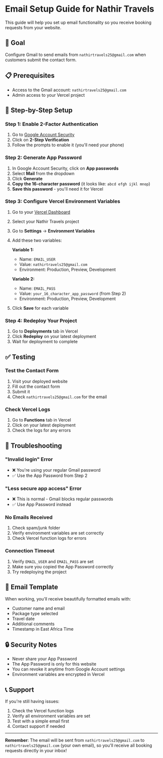 # Email Setup Guide for Nathir Travels

This guide will help you set up email functionality so you receive booking requests from your website.

## 🎯 Goal
Configure Gmail to send emails from `nathirtravels25@gmail.com` when customers submit the contact form.

## 📋 Prerequisites
- Access to the Gmail account: `nathirtravels25@gmail.com`
- Admin access to your Vercel project

## 🔧 Step-by-Step Setup

### Step 1: Enable 2-Factor Authentication

1. Go to [Google Account Security](https://myaccount.google.com/security)
2. Click on **2-Step Verification**
3. Follow the prompts to enable it (you'll need your phone)

### Step 2: Generate App Password

1. In Google Account Security, click on **App passwords**
2. Select **Mail** from the dropdown
3. Click **Generate**
4. **Copy the 16-character password** (it looks like: `abcd efgh ijkl mnop`)
5. **Save this password** - you'll need it for Vercel

### Step 3: Configure Vercel Environment Variables

1. Go to your [Vercel Dashboard](https://vercel.com/dashboard)
2. Select your Nathir Travels project
3. Go to **Settings** → **Environment Variables**
4. Add these two variables:

   **Variable 1:**
   - Name: `EMAIL_USER`
   - Value: `nathirtravels25@gmail.com`
   - Environment: Production, Preview, Development

   **Variable 2:**
   - Name: `EMAIL_PASS`
   - Value: `your_16_character_app_password` (from Step 2)
   - Environment: Production, Preview, Development

5. Click **Save** for each variable

### Step 4: Redeploy Your Project

1. Go to **Deployments** tab in Vercel
2. Click **Redeploy** on your latest deployment
3. Wait for deployment to complete

## ✅ Testing

### Test the Contact Form
1. Visit your deployed website
2. Fill out the contact form
3. Submit it
4. Check `nathirtravels25@gmail.com` for the email

### Check Vercel Logs
1. Go to **Functions** tab in Vercel
2. Click on your latest deployment
3. Check the logs for any errors

## 🚨 Troubleshooting

### "Invalid login" Error
- ❌ You're using your regular Gmail password
- ✅ Use the App Password from Step 2

### "Less secure app access" Error
- ❌ This is normal - Gmail blocks regular passwords
- ✅ Use App Password instead

### No Emails Received
1. Check spam/junk folder
2. Verify environment variables are set correctly
3. Check Vercel function logs for errors

### Connection Timeout
1. Verify `EMAIL_USER` and `EMAIL_PASS` are set
2. Make sure you copied the App Password correctly
3. Try redeploying the project

## 📧 Email Template

When working, you'll receive beautifully formatted emails with:
- Customer name and email
- Package type selected
- Travel date
- Additional comments
- Timestamp in East Africa Time

## 🔒 Security Notes

- Never share your App Password
- The App Password is only for this website
- You can revoke it anytime from Google Account settings
- Environment variables are encrypted in Vercel

## 📞 Support

If you're still having issues:
1. Check the Vercel function logs
2. Verify all environment variables are set
3. Test with a simple email first
4. Contact support if needed

---

**Remember**: The email will be sent from `nathirtravels25@gmail.com` to `nathirtravels25@gmail.com` (your own email), so you'll receive all booking requests directly in your inbox!
